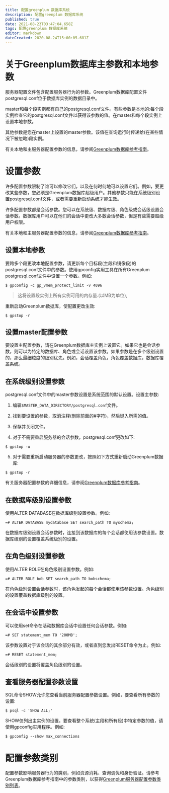 ```yaml
---
title: 配置greenplum 数据库系统
description: 配置greenplum 数据库系统
published: true
date: 2021-08-23T03:47:04.658Z
tags: 配置greenplum 数据库系统
editor: markdown
dateCreated: 2020-08-24T15:00:05.681Z
---
```


# 关于Greenplum数据库主参数和本地参数
服务器配置文件包含配置服务器行为的参数。Greenplum数据库配置文件postgresql.conf位于数据库实例的数据目录中。

master和每个段实例都有自己的postgresql.conf文件。有些参数是本地的:每个段实例检查它的postgresql.conf文件以获得该参数的值。在master和每个段实例上设置本地参数。

其他参数是您在master上设置的master参数。该值在查询运行时传递给(在某些情况下被忽略)段实例。

有关本地和主服务器配置参数的信息，请参阅[Greenplum数据库参考指南]()。

# 设置参数
许多配置参数限制了谁可以修改它们，以及在何时何地可以设置它们。例如，要更改某些参数，您必须是Greenplum数据库超级用户。其他参数只能在系统级别设置postgresql.conf文件，或者需要重新启动系统才能生效。

许多配置参数都是会话参数。您可以在系统级、数据库级、角色级或会话级设置会话参数。数据库用户可以在他们的会话中更改大多数会话参数，但是有些需要超级用户权限。

有关本地和主服务器配置参数的信息，请参阅[Greenplum数据库参考指南]()。

## 设置本地参数

要跨多个段更改本地配置参数，请更新每个目标段(主段和镜像段)的postgresql.conf文件中的参数。使用gpconfig实用工具在所有Greenplum postgresql.conf文件中设置一个参数。例如:

```
$ gpconfig -c gp_vmem_protect_limit -v 4096
```
> 这将设置段实例上所有实例可用的内存量.(以MB为单位), 


重新启动Greenplum数据库，使配置更改生效:
```
$ gpstop -r
```

## 设置master配置参数

要设置主配置参数，请在Greenplum数据库主实例上设置它。如果它也是会话参数，则可以为特定的数据库、角色或会话设置该参数。如果参数是在多个级别设置的，那么最细粒度的级别优先。例如，会话覆盖角色，角色覆盖数据库，数据库覆盖系统。


## 在系统级别设置参数

 postgresql.conf文件中的master参数设置是系统范围的默认设置。设置主参数:
1. 编辑`$MASTER_DATA_DIRECTORY/postgresql.conf`文件。

2. 找到要设置的参数，取消注释(删除前面的#字符)，然后键入所需的值。

3. 保存并关闭文件。

4. 对于不需要重启服务器的会话参数，postgresql.conf更改如下:

```
$ gpstop -u
```
5. 对于需要重新启动服务器的参数更改，按照如下方式重新启动Greenplum数据库:

```
$ gpstop -r
```
有关服务器配置参数的详细信息，请参阅[Greenplum数据库参考指南]()。


## 在数据库级别设置参数

使用ALTER DATABASE在数据库级别设置参数。例如:

```
=# ALTER DATABASE mydatabase SET search_path TO myschema;
```

在数据库级别设置会话参数时，连接到该数据库的每个会话都使用该参数设置。数据库级别的设置覆盖系统级别的设置。

## 在角色级别设置参数

使用ALTER ROLE在角色级别设置参数。例如:

```
=# ALTER ROLE bob SET search_path TO bobschema;
```
在角色级别设置会话参数时，该角色发起的每个会话都使用该参数设置。角色级别的设置覆盖数据库级别的设置。

## 在会话中设置参数


可以使用set命令在活动数据库会话中设置任何会话参数。例如:
```
=# SET statement_mem TO '200MB';
```
该参数设置对于该会话的其余部分有效，或者直到您发出RESET命令为止。例如:
```
=# RESET statement_mem;
```
会话级别的设置将覆盖角色级别的设置。

## 查看服务器配置参数设置

SQL命令SHOW允许您查看当前服务器配置参数设置。例如，要查看所有参数的设置:

```
$ psql -c 'SHOW ALL;'
```
SHOW仅列出主实例的设置。要查看整个系统(主段和所有段)中特定参数的值，请使用gpconfig实用程序。例如:

```
$ gpconfig --show max_connections
```
# 配置参数类别

配置参数影响服务器行为的类别，例如资源消耗、查询调优和身份验证。请参考Greenplum数据库参考指南中的参数类别，以获得[Greenplum服务器配置参数类别列表]()。

